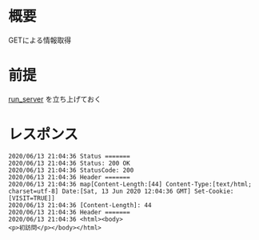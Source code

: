 # 概要
GETによる情報取得

# 前提

[run_server](../../02/run_server) を立ち上げておく

# レスポンス

```
2020/06/13 21:04:36 Status =======
2020/06/13 21:04:36 Status: 200 OK
2020/06/13 21:04:36 StatusCode: 200
2020/06/13 21:04:36 Header =======
2020/06/13 21:04:36 map[Content-Length:[44] Content-Type:[text/html; charset=utf-8] Date:[Sat, 13 Jun 2020 12:04:36 GMT] Set-Cookie:[VISIT=TRUE]]
2020/06/13 21:04:36 [Content-Length]: 44
2020/06/13 21:04:36 Header =======
2020/06/13 21:04:36 <html><body>
<p>初訪問</p></body></html>
```
